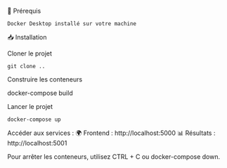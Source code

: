 📌 Prérequis

    Docker Desktop installé sur votre machine

📥 Installation

  Cloner le projet

    git clone ..

Construire les conteneurs

docker-compose build

Lancer le projet

    docker-compose up

Accéder aux services :
    🌍 Frontend : http://localhost:5000
    📊 Résultats : http://localhost:5001

Pour arrêter les conteneurs, utilisez CTRL + C ou docker-compose down.
